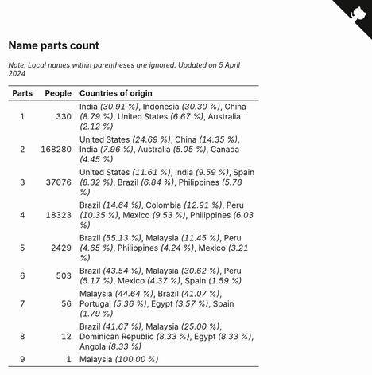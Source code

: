 ## Name parts count

*Note: Local names within parentheses are ignored.*
*Updated on  5 April 2024*

| Parts | People | Countries of origin |
| :--: | ---: | :--- |
| 1 | 330 | India *(30.91 %)*, Indonesia *(30.30 %)*, China *(8.79 %)*, United States *(6.67 %)*, Australia *(2.12 %)* |
| 2 | 168280 | United States *(24.69 %)*, China *(14.35 %)*, India *(7.96 %)*, Australia *(5.05 %)*, Canada *(4.45 %)* |
| 3 | 37076 | United States *(11.61 %)*, India *(9.59 %)*, Spain *(8.32 %)*, Brazil *(6.84 %)*, Philippines *(5.78 %)* |
| 4 | 18323 | Brazil *(14.64 %)*, Colombia *(12.91 %)*, Peru *(10.35 %)*, Mexico *(9.53 %)*, Philippines *(6.03 %)* |
| 5 | 2429 | Brazil *(55.13 %)*, Malaysia *(11.45 %)*, Peru *(4.65 %)*, Philippines *(4.24 %)*, Mexico *(3.21 %)* |
| 6 | 503 | Brazil *(43.54 %)*, Malaysia *(30.62 %)*, Peru *(5.17 %)*, Mexico *(4.37 %)*, Spain *(1.59 %)* |
| 7 | 56 | Malaysia *(44.64 %)*, Brazil *(41.07 %)*, Portugal *(5.36 %)*, Egypt *(3.57 %)*, Spain *(1.79 %)* |
| 8 | 12 | Brazil *(41.67 %)*, Malaysia *(25.00 %)*, Dominican Republic *(8.33 %)*, Egypt *(8.33 %)*, Angola *(8.33 %)* |
| 9 | 1 | Malaysia *(100.00 %)* |


<a href="https://github.com/JustinTimeCuber/wca_statistics" class="github-corner" aria-label="View source on Github"><svg width="80" height="80" viewBox="0 0 250 250" style="fill:#151513; color:#fff; position: absolute; top: 0; border: 0; right: 0;" aria-hidden="true"><path d="M0,0 L115,115 L130,115 L142,142 L250,250 L250,0 Z"></path><path d="M128.3,109.0 C113.8,99.7 119.0,89.6 119.0,89.6 C122.0,82.7 120.5,78.6 120.5,78.6 C119.2,72.0 123.4,76.3 123.4,76.3 C127.3,80.9 125.5,87.3 125.5,87.3 C122.9,97.6 130.6,101.9 134.4,103.2" fill="currentColor" style="transform-origin: 130px 106px;" class="octo-arm"></path><path d="M115.0,115.0 C114.9,115.1 118.7,116.5 119.8,115.4 L133.7,101.6 C136.9,99.2 139.9,98.4 142.2,98.6 C133.8,88.0 127.5,74.4 143.8,58.0 C148.5,53.4 154.0,51.2 159.7,51.0 C160.3,49.4 163.2,43.6 171.4,40.1 C171.4,40.1 176.1,42.5 178.8,56.2 C183.1,58.6 187.2,61.8 190.9,65.4 C194.5,69.0 197.7,73.2 200.1,77.6 C213.8,80.2 216.3,84.9 216.3,84.9 C212.7,93.1 206.9,96.0 205.4,96.6 C205.1,102.4 203.0,107.8 198.3,112.5 C181.9,128.9 168.3,122.5 157.7,114.1 C157.9,116.9 156.7,120.9 152.7,124.9 L141.0,136.5 C139.8,137.7 141.6,141.9 141.8,141.8 Z" fill="currentColor" class="octo-body"></path></svg></a><style>.github-corner:hover .octo-arm{animation:octocat-wave 560ms ease-in-out}@keyframes octocat-wave{0%,100%{transform:rotate(0)}20%,60%{transform:rotate(-25deg)}40%,80%{transform:rotate(10deg)}}@media (max-width:500px){.github-corner:hover .octo-arm{animation:none}.github-corner .octo-arm{animation:octocat-wave 560ms ease-in-out}}</style>
